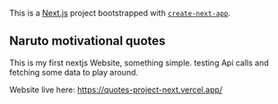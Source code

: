 This is a [Next.js](https://nextjs.org/) project bootstrapped with [`create-next-app`](https://github.com/vercel/next.js/tree/canary/packages/create-next-app).

## Naruto motivational quotes

This is my first nextjs Website, something simple. testing Api calls and fetching some data to play around.

Website live here: https://quotes-project-next.vercel.app/
